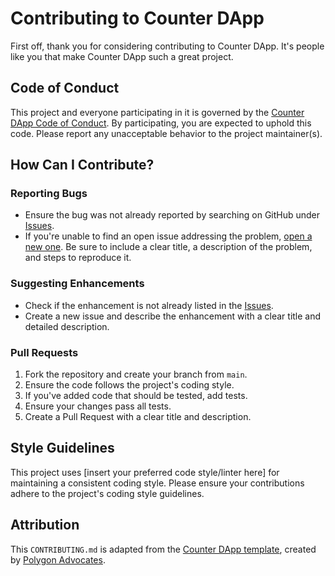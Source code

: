 # Contributing to Counter DApp

First off, thank you for considering contributing to Counter DApp. It's people like you that make Counter DApp such a great project.

## Code of Conduct

This project and everyone participating in it is governed by the [Counter DApp Code of Conduct](CODE_OF_CONDUCT.md). By participating, you are expected to uphold this code. Please report any unacceptable behavior to the project maintainer(s).

## How Can I Contribute?

### Reporting Bugs

- Ensure the bug was not already reported by searching on GitHub under [Issues](https://github.com/Polygon-Advocates/counter-dapp/issues).
- If you're unable to find an open issue addressing the problem, [open a new one](https://github.com/Polygon-Advocates/counter-dapp/issues/new). Be sure to include a clear title, a description of the problem, and steps to reproduce it.

### Suggesting Enhancements

- Check if the enhancement is not already listed in the [Issues](https://github.com/Polygon-Advocates/counter-dapp/issues).
- Create a new issue and describe the enhancement with a clear title and detailed description.

### Pull Requests

1. Fork the repository and create your branch from `main`.
2. Ensure the code follows the project's coding style.
3. If you've added code that should be tested, add tests.
4. Ensure your changes pass all tests.
5. Create a Pull Request with a clear title and description.

## Style Guidelines

This project uses [insert your preferred code style/linter here] for maintaining a consistent coding style. Please ensure your contributions adhere to the project's coding style guidelines.

## Attribution

This `CONTRIBUTING.md` is adapted from the [Counter DApp template](https://github.com/Polygon-Advocates/counter-dapp), created by [Polygon Advocates](https://github.com/Polygon-Advocates).

